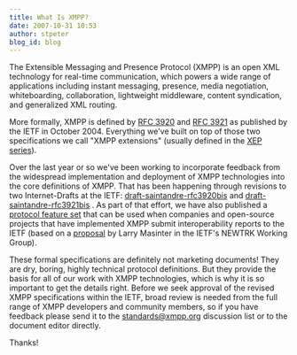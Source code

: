 ```yaml
---
title: What Is XMPP?
date: 2007-10-31 10:53
author: stpeter
blog_id: blog
---
```


The Extensible Messaging and Presence Protocol (XMPP) is an open XML technology for real-time communication, which powers a wide range of applications including instant messaging, presence, media negotiation, whiteboarding, collaboration, lightweight middleware, content syndication, and generalized XML routing.

More formally, XMPP is defined by [RFC 3920](http://www.ietf.org/rfc/rfc3920.txt) and [RFC 3921](http://www.ietf.org/rfc/rfc3921.txt) as published by the IETF in October 2004. Everything we've built on top of those two specifications we call "XMPP extensions" (usually defined in the [XEP series](https://xmpp.org/extensions/)).

Over the last year or so we've been working to incorporate feedback from the widespread implementation and deployment of XMPP technologies into the core definitions of XMPP. That has been happening through revisions to two Internet-Drafts at the IETF: [draft-saintandre-rfc3920bis](http://tools.ietf.org/html/draft-saintandre-rfc3920bis) and [draft-saintandre-rfc3921bis](http://tools.ietf.org/html/draft-saintandre-rfc3921bis) . As part of that effort, we have also published a [protocol feature set](https://xmpp.org/internet-drafts/draft-saintandre-xmpp-feature-set-00.html) that can be used when companies and open-source projects that have implemented XMPP submit interoperability reports to the IETF (based on a [proposal](http://tools.ietf.org/html/draft-ietf-newtrk-interop-reports-00) by Larry Masinter in the IETF's NEWTRK Working Group).

These formal specifications are definitely not marketing documents! They are dry, boring, highly technical protocol definitions. But they provide the basis for all of our work with XMPP technologies, which is why it is so important to get the details right. Before we seek approval of the revised XMPP specifications within the IETF, broad review is needed from the full range of XMPP developers and community members, so if you have feedback please send it to the [standards@xmpp.org](http://mail.jabber.org/mailman/listinfo/standards) discussion list or to the document editor directly.

Thanks!
